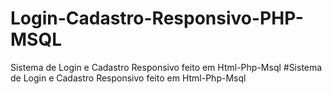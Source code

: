 # Login-Cadastro-Responsivo-PHP-MSQL
Sistema de Login e Cadastro Responsivo feito em Html-Php-Msql
#Sistema de Login e Cadastro Responsivo feito em Html-Php-Msql
